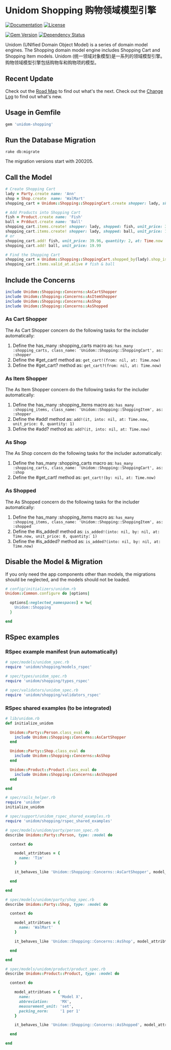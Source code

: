 # Unidom Shopping 购物领域模型引擎

[![Documentation](http://img.shields.io/badge/docs-rdoc.info-blue.svg)](http://www.rubydoc.info/gems/unidom-shopping/frames)
[![License](https://img.shields.io/badge/license-MIT-green.svg)](http://opensource.org/licenses/MIT)

[![Gem Version](https://badge.fury.io/rb/unidom-shopping.svg)](https://badge.fury.io/rb/unidom-shopping)
[![Dependency Status](https://gemnasium.com/badges/github.com/topbitdu/unidom-shopping.svg)](https://gemnasium.com/github.com/topbitdu/unidom-shopping)

Unidom (UNIfied Domain Object Model) is a series of domain model engines. The Shopping domain model engine includes Shopping Cart and Shopping Item models.
Unidom (统一领域对象模型)是一系列的领域模型引擎。购物领域模型引擎包括购物车和购物项的模型。



## Recent Update

Check out the [Road Map](ROADMAP.md) to find out what's the next.
Check out the [Change Log](CHANGELOG.md) to find out what's new.



## Usage in Gemfile

```ruby
gem 'unidom-shopping'
```



## Run the Database Migration

```shell
rake db:migrate
```
The migration versions start with 200205.



## Call the Model

```ruby
# Create Shopping Cart
lady = Party.create name: 'Ann'
shop = Shop.create  name: 'WalMart'
shopping_cart = Unidom::Shopping::ShoppingCart.create shopper: lady, shop: shop, opened_at: Time.now

# Add Products into Shopping Cart
fish = Product.create name: 'Fish'
ball = Prdduct.create name: 'Ball'
shopping_cart.items.create! shopper: lady, shopped: fish, unit_price: 39.96, quantity: 2, opened_at: Time.now
shopping_cart.items.create! shopper: lady, shopped: ball, unit_price: 19.99, quantity: 1, opened_at: Time.now
# or
shopping_cart.add! fish, unit_price: 39.96, quantity: 2, at: Time.now
shopping_cart.add! ball, unit_price: 19.99

# Find the Shopping Cart
shopping_cart = Unidom::Shopping::ShoppingCart.shopped_by(lady).shop_is(shop).valid_at.alive.first
shopping_cart.items.valid_at.alive # fish & ball
```



## Include the Concerns

```ruby
include Unidom::Shopping::Concerns::AsCartShopper
include Unidom::Shopping::Concerns::AsItemShopper
include Unidom::Shopping::Concerns::AsShop
include Unidom::Shopping::Concerns::AsShopped
```

### As Cart Shopper

The As Cart Shopper concern do the following tasks for the includer automatically:
1. Define the has_many :shopping_carts macro as: ``has_many :shopping_carts, class_name: 'Unidom::Shopping::ShoppingCart', as: :shopper``
2. Define the #get_cart! method as: ``get_cart!(from: nil, at: Time.now)``
3. Define the #get_cart? method as: ``get_cart?(from: nil, at: Time.now)``

### As Item Shopper

The As Item Shopper concern do the following tasks for the includer automatically:
1. Define the has_many :shopping_items macro as: ``has_many :shopping_items, class_name: 'Unidom::Shopping::ShoppingItem', as: :shopper``
2. Define the #add! method as: ``add!(it, into: nil, at: Time.now, unit_price: 0, quantity: 1)``
3. Define the #add? method as: ``add?(it, into: nil, at: Time.now)``

### As Shop

The As Shop concern do the following tasks for the includer automatically:
1. Define the has_many :shopping_carts macro as: ``has_many :shopping_carts, class_name: 'Unidom::Shopping::ShoppingCart', as: :shop``
2. Define the #get_cart! method as: ``get_cart!(by: nil, at: Time.now)``

### As Shopped

The As Shopped concern do the following tasks for the includer automatically:
1. Define the has_many :shopping_items macro as: ``has_many :shopping_items, class_name: 'Unidom::Shopping::ShoppingItem', as: :shopped``
2. Define the #is_added! method as: ``is_added!(into: nil, by: nil, at: Time.now, unit_price: 0, quantity: 1)``
3. Define the #is_added? method as: ``is_added?(into: nil, by: nil, at: Time.now)``



## Disable the Model & Migration

If you only need the app components other than models, the migrations should be neglected, and the models should not be loaded.
```ruby
# config/initializers/unidom.rb
Unidom::Common.configure do |options|

  options[:neglected_namespaces] = %w{
    Unidom::Shopping
  }

end
```



## RSpec examples

### RSpec example manifest (run automatically)

```ruby
# spec/models/unidom_spec.rb
require 'unidom/shopping/models_rspec'

# spec/types/unidom_spec.rb
require 'unidom/shopping/types_rspec'

# spec/validators/unidom_spec.rb
require 'unidom/shopping/validators_rspec'
```

### RSpec shared examples (to be integrated)

```ruby
# lib/unidom.rb
def initialize_unidom

  Unidom::Party::Person.class_eval do
    include Unidom::Shopping::Concerns::AsCartShopper
  end

  Unidom::Party::Shop.class_eval do
    include Unidom::Shopping::Concerns::AsShop
  end

  Unidom::Product::Product.class_eval do
    include Unidom::Shopping::Concerns::AsShopped
  end

end

# spec/rails_helper.rb
require 'unidom'
initialize_unidom

# spec/support/unidom_rspec_shared_examples.rb
require 'unidom/shopping/rspec_shared_examples'

# spec/models/unidom/party/person_spec.rb
describe Unidom::Party::Person, type: :model do

  context do

    model_attribtues = {
      name: 'Tim'
    }

    it_behaves_like 'Unidom::Shopping::Concerns::AsCartShopper', model_attribtues

  end

end

# spec/models/unidom/party/shop_spec.rb
describe Unidom::Party::Shop, type: :model do

  context do

    model_attribtues = {
      name: 'WalMart'
    }

    it_behaves_like 'Unidom::Shopping::Concerns::AsShop', model_attribtues

  end

end

# spec/models/unidom/product/product_spec.rb
describe Unidom::Product::Product, type: :model do

  context do

    model_attribtues = {
      name:             'Model X',
      abbreviation:     'MX',
      measurement_unit: 'set',
      packing_norm:     '1 per 1'
    }

    it_behaves_like 'Unidom::Shopping::Concerns::AsShopped', model_attribtues

  end

end
```
